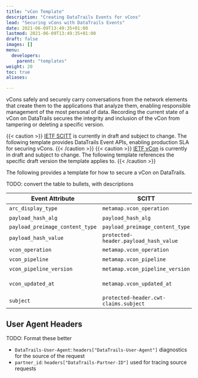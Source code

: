 ```yaml
---
title: "vCon Template"
description: "Creating DataTrails Events for vCons"
lead: "Securing vCons with DataTrails Events"
date: 2021-06-09T13:49:35+01:00
lastmod: 2021-06-09T13:49:35+01:00
draft: false
images: []
menu:
  developers:
    parent: "templates"
weight: 20
toc: true
aliases:

---
```

vCons safely and securely carry conversations from the network elements that create them to the applications that analyze them, enabling responsible management of the most personal of data.
Recording the current state of a vCon on DataTrails secures the integrity and inclusion of the vCon from tampering or deleting a specific version.

{{< caution >}}
[IETF SCITT](https://datatracker.ietf.org/wg/scitt/about/) is currently in draft and subject to change.
The following template provides DataTrails Event APIs, enabling production SLA for securing vCons.
{{< /caution >}}
{{< caution >}}
[IETF vCon](https://datatracker.ietf.org/wg/vcon/about/) is currently in draft and subject to change.
The following template references the specific draft version the template applies to.
{{< /caution >}}

The following provides a template for how to secure a vCon on DataTrails.

TODO: convert the table to bullets, with descriptions

| Event Attribute                 | SCITT                                 | Source             |
| -                               | -                                     | -                  |
| `arc_display_type`              | `metamap.vcon_operation`              | code               |
| `payload_hash_alg`              | `payload_hash_alg`                    | code               |
| `payload_preimage_content_type` | `payload_preimage_content_type`       | `application/json` |
| `payload_hash_value`            | `protected-header.payload_hash_value` | vcon.hash          |
| `vcon_operation`                | `metamap.vcon_operation`              | code               |
| `vcon_pipeline`                 | `metamap.vcon_pipeline`               | code               |
| `vcon_pipeline_version`         | `metamap.vcon_pipeline_version`       | code               |
| `vcon_updated_at`               | `metamap.vcon_updated_at`             | `vcon.updated_at or `<br>`vcon.created_at` |
| `subject`                       | `protected-header.cwt-claims.subject` |`vcon_uuid` |

## User Agent Headers

TODO: Format these better

- `DataTrails-User-Agent`: `headers["DataTrails-User-Agent"]` diagnostics for the source of the request
- `partner_id`: `headers["DataTrails-Partner-ID"]` used for tracing source requests 
